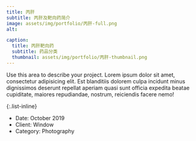 ```yaml
---
title: 丙肝
subtitle: 丙肝及靶向药简介
image: assets/img/portfolio/丙肝-full.png
alt:

caption:
  title: 丙肝靶向药
  subtitle: 药品分类
  thumbnail: assets/img/portfolio/丙肝-thumbnail.png
---
```

Use this area to describe your project. Lorem ipsum dolor sit amet, consectetur adipisicing elit. Est blanditiis dolorem culpa incidunt minus dignissimos deserunt repellat aperiam quasi sunt officia expedita beatae cupiditate, maiores repudiandae, nostrum, reiciendis facere nemo!

{:.list-inline}
- Date: October 2019
- Client: Window
- Category: Photography
